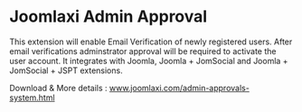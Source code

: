 Joomlaxi Admin Approval
========

This extension will enable Email Verification of newly registered users. After email verifications adminstrator approval will be required to activate the user account. It integrates with Joomla, Joomla + JomSocial and Joomla + JomSocial + JSPT extensions.

Download & More details : www.joomlaxi.com/admin-approvals-system.html
